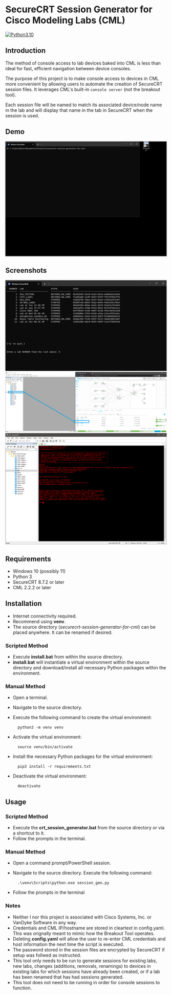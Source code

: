 # SecureCRT Session Generator for Cisco Modeling Labs (CML) 


[![Python3.10](https://img.shields.io/static/v1?label=Python&logo=Python&color=3776AB&message=3.10)](https://www.python.org/)

## Introduction

The method of console access to lab devices baked into CML is less than ideal for fast, efficient navigation between device consoles.

The purpose of this project is to make console access to devices in CML more convenient by allowing users to automate the creation of SecureCRT session files. It leverages CML's built-in `console server` (not the breakout tool).

Each session file will be named to match its associated device/node name in the lab and will display that name in the tab in SecureCRT when the session is used.

## Demo
![Demo](./docs/images/demo.gif)

## Screenshots
![Screenshot](./docs/images/lab_selection.png)
![Screenshot](./docs/images/seccrt_and_cml.png)
![Screenshot](./docs/images/seccrt_consoled_in.png)

## Requirements

- Windows 10 (possibly 11)
- Python 3
- SecureCRT 8.7.2 or later
- CML 2.2.2 or later

## Installation
- Internet connectivity required.
- Recommend using **venv**.
- The source directory (_securecrt-session-generator-for-cml_) can be placed anywhere. It can be renamed if desired.

### Scripted Method
- Execute **install.bat** from within the source directory.
- **install.bat** will instantiate a virtual environment within the source directory and download/install all necessary Python packages within the environment.

### Manual Method
- Open a terminal.
- Navigate to the source directory. 
- Execute the following command to create the virtual environment:

        python3 -m venv venv

- Activate the virtual environment:

        source venv/bin/activate

- Install the necessary Python packages for the virtual environment:

        pip3 install -r requirements.txt

- Deactivate the virtual environment:

        deactivate

## Usage

### Scripted Method
- Execute the **crt_session_generator.bat** from the source directory or via a shortcut to it.
- Follow the prompts in the terminal.

### Manual Method
- Open a command prompt/PowerShell session.
- Navigate to the source directory. Execute the following command:

        .\venv\Scripts\python.exe session_gen.py

- Follow the prompts in the terminal

### Notes
- Neither I nor this project is associated with Cisco Systems, Inc. or VanDyke Software in any way.
- Credentials and CML IP/hostname are stored in cleartext in config.yaml. This was orignally meant to mimic how the Breakout Tool operates.
- Deleting **config.yaml** will allow the user to re-enter CML credentials and host information the next time the script is executed.
- The password stored in the session files are encrypted by SecureCRT if setup was follwed as instructed.
- This tool only needs to be run to generate sessions for existing labs, new labs, changes (additions, removals, renamings) to devices in existing labs for which sessions have already been created, or if a lab has been renamed that has had sessions generated.
- This tool does not need to be running in order for console sessions to function.
